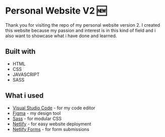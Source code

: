 # Personal Website V2 :new:

Thank you for visiting the repo of my personal website version 2.
I created this website because my passion and interest is in this kind of field and i also want to showcase what i have done and learned.

## Built with

- HTML
- CSS
- JAVASCRIPT
- SASS

## What i used

- [Visual Studio Code](https://code.visualstudio.com/) - for my code editor
- [Figma](https://www.figma.com/) - my design tool
- [Sass](https://sass-lang.com/) - for modular CSS
- [Netlify](https://www.netlify.com/) - for easy website deployment
- [Netlify Forms](https://www.netlify.com/products/forms/) - for form submissions
